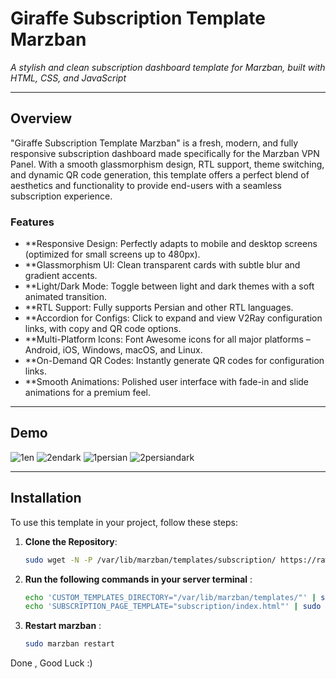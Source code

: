 # Giraffe Subscription Template Marzban

*A stylish and clean subscription dashboard template for Marzban, built with HTML, CSS, and JavaScript*

---

## Overview

"Giraffe Subscription Template Marzban" is a fresh, modern, and fully responsive subscription dashboard made specifically for the Marzban VPN Panel. With a smooth glassmorphism design, RTL support, theme switching, and dynamic QR code generation, this template offers a perfect blend of aesthetics and functionality to provide end-users with a seamless subscription experience.

### Features
- **Responsive Design: Perfectly adapts to mobile and desktop screens (optimized for small screens up to 480px).
- **Glassmorphism UI: Clean transparent cards with subtle blur and gradient accents.
- **Light/Dark Mode: Toggle between light and dark themes with a soft animated transition.
- **RTL Support: Fully supports Persian and other RTL languages.
- **Accordion for Configs: Click to expand and view V2Ray configuration links, with copy and QR code options.
- **Multi-Platform Icons: Font Awesome icons for all major platforms – Android, iOS, Windows, macOS, and Linux.
- **On-Demand QR Codes: Instantly generate QR codes for configuration links.
- **Smooth Animations: Polished user interface with fade-in and slide animations for a premium feel.

---

## Demo
![1en](https://github.com/user-attachments/assets/db14fe19-42bb-4fd3-832f-2269c5881d17)
![2endark](https://github.com/user-attachments/assets/ae865498-2801-42eb-83ad-7977b9970254)
![1persian](https://github.com/user-attachments/assets/9c3edac6-b421-4757-b523-c93491ba7317)
![2persiandark](https://github.com/user-attachments/assets/49988a71-7f86-46fc-9d3f-cfec46f7db5f)



---

## Installation

To use this template in your project, follow these steps:

1. **Clone the Repository**:
   ```bash
   sudo wget -N -P /var/lib/marzban/templates/subscription/ https://raw.githubusercontent.com/pourjavadi/GiraffeSubscription/refs/heads/main/index.html
2. **Run the following commands in your server terminal** :
   ```bash
   echo 'CUSTOM_TEMPLATES_DIRECTORY="/var/lib/marzban/templates/"' | sudo tee -a /opt/marzban/.env
   echo 'SUBSCRIPTION_PAGE_TEMPLATE="subscription/index.html"' | sudo tee -a /opt/marzban/.env
3. **Restart marzban** :
   ```bash
   sudo marzban restart
Done , Good Luck :)
